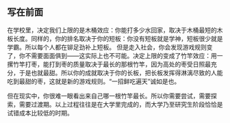 ## 写在前面

在学校里，决定我们上限的是木桶效应：你能打多少水回家，取决于木桶最短的木板长度。同样的，你的排名取决于你的短板：你没有短板就是学神，短板很少就是学霸。所以每个人都在铆足劲补上短板。
但是走入社会，你会发现游戏规则变了，你不需要面面俱到——这实际上也不可能。决定上限的变成了竹竿效应：用一摞竹竿打枣，能打到枣的质量取决于最长的那根竹竿，因为高处的枣受日照最充分，于是也就最甜。所以你的成就取决于你的长板，把长板发挥得淋漓尽致的人能吃到最甜的枣，这就是新的游戏规则。“一招鲜吃遍天”诚如是也。

但在现实中，你很难一眼看出来自己哪一根竹竿最长。所以你需要尝试，需要探索，需要过渡期。以上过程往往是在大学里完成的，而大学乃至研究生阶段恰恰是试错成本比较低的时期。